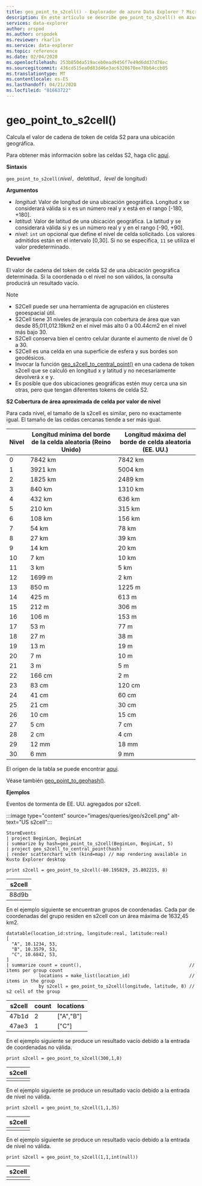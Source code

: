 ```yaml
---
title: geo_point_to_s2cell() - Explorador de azure Data Explorer ? Microsoft Docs
description: En este artículo se describe geo_point_to_s2cell() en Azure Data Explorer.
services: data-explorer
author: orspod
ms.author: orspodek
ms.reviewer: rkarlin
ms.service: data-explorer
ms.topic: reference
ms.date: 02/04/2020
ms.openlocfilehash: 253b850da519aceb0ead9456f7e49d6dd37d78ec
ms.sourcegitcommit: 436cd515ea0d83d46e3ac6328670ee78b64ccb05
ms.translationtype: MT
ms.contentlocale: es-ES
ms.lasthandoff: 04/21/2020
ms.locfileid: "81663722"
---
```

# <a name="geo_point_to_s2cell"></a>geo_point_to_s2cell()

Calcula el valor de cadena de token de celda S2 para una ubicación geográfica.

Para obtener más información sobre las celdas S2, haga clic [aquí](http://s2geometry.io/devguide/s2cell_hierarchy).

**Sintaxis**

`geo_point_to_s2cell(`*nivel*`, `de*latitud*`, `*level* de longitud`)`

**Argumentos**

* *longitud*: Valor de longitud de una ubicación geográfica. Longitud x se considerará válida si x es un número real y x está en el rango [-180, +180]. 
* *latitud*: Valor de latitud de una ubicación geográfica. La latitud y se considerará válida si y es un número real y y en el rango [-90, +90]. 
* *nivel*: `int` un opcional que define el nivel de celda solicitado. Los valores admitidos están en el intervalo [0,30]. Si no se especifica, `11` se utiliza el valor predeterminado.

**Devuelve**

El valor de cadena del token de celda S2 de una ubicación geográfica determinada. Si la coordenada o el nivel no son válidos, la consulta producirá un resultado vacío.

> [!NOTE]
>
> * S2Cell puede ser una herramienta de agrupación en clústeres geoespacial útil.
> * S2Cell tiene 31 niveles de jerarquía con cobertura de área que van desde 85,011,012.19km2 en el nivel más alto 0 a 00.44cm2 en el nivel más bajo 30.
> * S2Cell conserva bien el centro celular durante el aumento de nivel de 0 a 30.
> * S2Cell es una celda en una superficie de esfera y sus bordes son geodésicos.
> * Invocar la función [geo_s2cell_to_central_point()](geo-s2cell-to-central-point-function.md) en una cadena de token s2cell que se calculó en longitud x y latitud y no necesariamente devolverá x e y.
> * Es posible que dos ubicaciones geográficas estén muy cerca una sin otras, pero que tengan diferentes tokens de celda S2.

**S2 Cobertura de área aproximada de celda por valor de nivel**

Para cada nivel, el tamaño de la s2cell es similar, pero no exactamente igual. El tamaño de las celdas cercanas tiende a ser más igual.

|Nivel|Longitud mínima del borde de la celda aleatoria (Reino Unido)|Longitud máxima del borde de celda aleatoria (EE. UU.)|
|--|--|--|
|0|7842 km|7842 km|
|1|3921 km|5004 km|
|2|1825 km|2489 km|
|3|840 km|1310 km|
|4|432 km|636 km|
|5|210 km|315 km|
|6|108 km|156 km|
|7|54 km|78 km|
|8|27 km|39 km|
|9|14 km|20 km|
|10|7 km|10 km|
|11|3 km|5 km|
|12|1699 m|2 km|
|13|850 m|1225 m|
|14|425 m|613 m|
|15|212 m|306 m|
|16|106 m|153 m|
|17|53 m|77 m|
|18|27 m|38 m|
|19|13 m|19 m|
|20|7 m|10 m|
|21|3 m|5 m|
|22|166 cm|2 m|
|23|83 cm|120 cm|
|24|41 cm|60 cm|
|25|21 cm|30 cm|
|26|10 cm|15 cm|
|27|5 cm|7 cm|
|28|2 cm|4 cm|
|29|12 mm|18 mm|
|30|6 mm|9 mm|

El origen de la tabla se puede encontrar [aquí](http://s2geometry.io/resources/s2cell_statistics).

Véase también [geo_point_to_geohash()](geo-point-to-geohash-function.md).

**Ejemplos**

Eventos de tormenta de EE. UU. agregados por s2cell.

:::image type="content" source="images/queries/geo/s2cell.png" alt-text="US s2cell":::

```kusto
StormEvents
| project BeginLon, BeginLat
| summarize by hash=geo_point_to_s2cell(BeginLon, BeginLat, 5)
| project geo_s2cell_to_central_point(hash)
| render scatterchart with (kind=map) // map rendering available in Kusto Explorer desktop
```

```kusto
print s2cell = geo_point_to_s2cell(-80.195829, 25.802215, 8)
```

| s2cell |
|--------|
| 88d9b  |

En el ejemplo siguiente se encuentran grupos de coordenadas. Cada par de coordenadas del grupo residen en s2cell con un área máxima de 1632,45 km2.
```kusto
datatable(location_id:string, longitude:real, latitude:real)
[
  "A", 10.1234, 53,
  "B", 10.3579, 53,
  "C", 10.6842, 53,
]
| summarize count = count(),                                        // items per group count
            locations = make_list(location_id)                      // items in the group
            by s2cell = geo_point_to_s2cell(longitude, latitude, 8) // s2 cell of the group
```

| s2cell | count | locations |
|--------|-------|-----------|
| 47b1d  | 2     | ["A","B"] |
| 47ae3  | 1     | ["C"]     |

En el ejemplo siguiente se produce un resultado vacío debido a la entrada de coordenadas no válida.
```kusto
print s2cell = geo_point_to_s2cell(300,1,8)
```

| s2cell |
|--------|
|        |

En el ejemplo siguiente se produce un resultado vacío debido a la entrada de nivel no válida.
```kusto
print s2cell = geo_point_to_s2cell(1,1,35)
```

| s2cell |
|--------|
|        |

En el ejemplo siguiente se produce un resultado vacío debido a la entrada de nivel no válida.
```kusto
print s2cell = geo_point_to_s2cell(1,1,int(null))
```

| s2cell |
|--------|
|        |